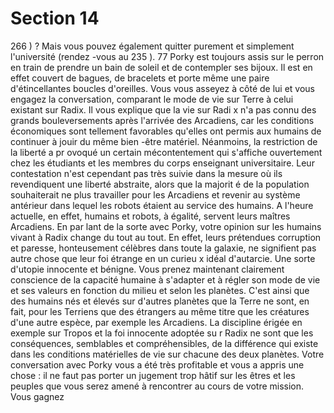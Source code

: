 # Section 14

266 ) ? Mais vous pouvez également quitter purement et
simplement l'université (rendez -vous au 235 ).
77
Porky est toujours assis sur le perron en train de prendre un bain
de soleil et de contempler ses bijoux. Il est en effet couvert de
bagues, de bracelets et porte même une paire d'étincellantes
boucles d'oreilles. Vous vous asseyez à côté de lui et vous engagez
la conversation, comparant le mode de vie sur Terre à celui
existant sur Radix. Il vous explique que la vie sur Radi x n'a pas
connu des grands bouleversements après l'arrivée des Arcadiens,
car les conditions économiques sont tellement favorables qu'elles
ont permis aux humains de continuer à jouir du même bien -être
matériel. Néanmoins, la restriction de la liberté a pr ovoqué un
certain mécontentement qui s'affiche ouvertement chez les
étudiants et les membres du corps enseignant universitaire. Leur
contestation n'est cependant pas très suivie dans la mesure où ils
revendiquent une liberté abstraite, alors que la majorit é de la
population souhaiterait ne plus travailler pour les Arcadiens et
revenir au système antérieur dans lequel les robots étaient au
service des humains. A l'heure actuelle, en effet, humains et
robots, à égalité, servent leurs maîtres Arcadiens. En par lant de
la sorte avec Porky, votre opinion sur les humains vivant à Radix
change du tout au tout. En effet, leurs prétendues corruption et
paresse, honteusement célèbres dans toute la galaxie, ne
signifient pas autre chose que leur foi étrange en un curieu x idéal
d'autarcie. Une sorte d'utopie innocente et bénigne. Vous prenez
maintenant clairement conscience de la capacité humaine à
s'adapter et à régler son mode de vie et ses valeurs en fonction du
milieu et selon les planètes. C'est ainsi que des humains  nés et
élevés sur d'autres planètes que la Terre ne sont, en fait, pour les
Terriens que des étrangers au même titre que les créatures d'une
autre espèce, par exemple les Arcadiens. La discipline érigée en
exemple sur Tropos et la foi innocente adoptée su r Radix ne sont
que les conséquences, semblables et compréhensibles, de la
différence qui existe dans les conditions matérielles de vie sur
chacune des deux planètes. Votre conversation avec Porky vous a
été très profitable et vous a appris une chose : il ne faut pas
porter un jugement trop hâtif sur les êtres et les peuples que vous
serez amené à rencontrer au cours de votre mission. Vous gagnez